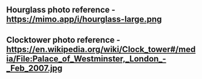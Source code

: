 ## Hourglass photo reference - https://mimo.app/i/hourglass-large.png

## Clocktower photo reference - https://en.wikipedia.org/wiki/Clock_tower#/media/File:Palace_of_Westminster,_London_-_Feb_2007.jpg